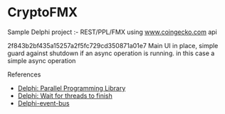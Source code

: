# CryptoFMX
Sample Delphi project :- REST/PPL/FMX using www.coingecko.com api

2f843b2bf435a15257a2f5fc729cd350871a01e7
Main UI in place, simple guard against shutdown if an async operation is running. in this case a simple async operation 

References 
* [Delphi: Parallel Programming Library](https://docwiki.embarcadero.com/RADStudio/Sydney/en/Using_the_Parallel_Programming_Library)
* [Delphi: Wait for threads to finish](https://stackoverflow.com/questions/33345396/delphi-wait-for-threads-to-finish)
* [Delphi-event-bus](https://github.com/spinettaro/delphi-event-bus)